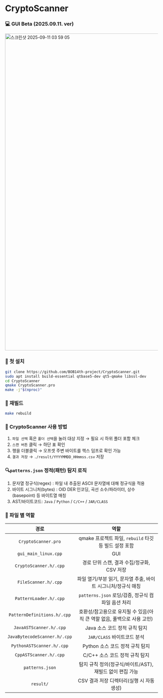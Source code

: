 # CryptoScanner

### 💻 GUI Beta (2025.09.11. ver)
<img width="1728" height="1046" alt="스크린샷 2025-09-11 03 59 05" src="https://github.com/user-attachments/assets/3be1a0ca-784e-4beb-b05f-68012673e063" />


### 🔧 첫 설치
``` bash
git clone https://github.com/BOB14th-project/CryptoScanner.git
sudo apt install build-essential qtbase5-dev qt5-qmake libssl-dev
cd CryptoScanner
qmake CryptoScanner.pro
make -j"$(nproc)"
```


### 🔧 재빌드
``` bash
make rebuild
```


### 🚀 CryptoScanner 사용 방법
1. `파일 선택` 혹은 `폴더 선택`을 눌러 대상 지정 → 필요 시 하위 폴더 포함 체크
2. `스캔 버튼` 클릭 → 하단 표 확인
3. 행을 더블클릭 → 오프셋 주변 바이트를 헥스 덤프로 확인 가능
4. `결과 저장` → `./result/YYYYMMDD_HHmmss.csv` 저장


### 🔍`patterns.json` 정적(패턴) 탐지 로직
1. 문자열 정규식(regex) : 파일 내 추출된 ASCII 문자열에 대해 정규식을 적용
2. 바이트 시그니처(bytes) : OID DER 인코딩, 곡선 소수/파라미터, 상수(basepoint) 등 바이트열 매칭
3. AST/바이트코드: `Java` / `Python` / `C/C++` / `JAR/CLASS`


### 📁 파일 별 역할
| 경로 | 역할 |
|:---:|:---:|
| `CryptoScanner.pro` | qmake 프로젝트 파일, `rebuild` 타깃 등 빌드 설정 포함 |
| `gui_main_linux.cpp` | GUI |
| `CryptoScanner.h/.cpp` | 경로 단위 스캔, 결과 수집/정규화, CSV 저장 |
| `FileScanner.h/.cpp` | 파일 열기/부분 읽기, 문자열 추출, 바이트 시그니처/정규식 매칭  |
| `PatternLoader.h/.cpp` | `patterns.json` 로딩/검증, 정규식 컴파일 옵션 처리 |
| `PatternDefinitions.h/.cpp` | 호환성/참고용으로 유지될 수 있음(아직 큰 역할 없음, 풀백으로 사용 고민) |
| `JavaASTScanner.h/.cpp` | Java 소스 코드 정적 규칙 탐지 |
| `JavaBytecodeScanner.h/.cpp` | `JAR/CLASS` 바이트코드 분석 |
| `PythonASTScanner.h/.cpp` | Python 소스 코드 정적 규칙 탐지 |
| `CppASTScanner.h/.cpp` | C/C++ 소스 코드 정적 규칙 탐지 |
| `patterns.json` | 탐지 규칙 정의(정규식/바이트/AST), 재빌드 없이 편집 가능 |
| `result/` | CSV 결과 저장 디렉터리(실행 시 자동 생성) |
